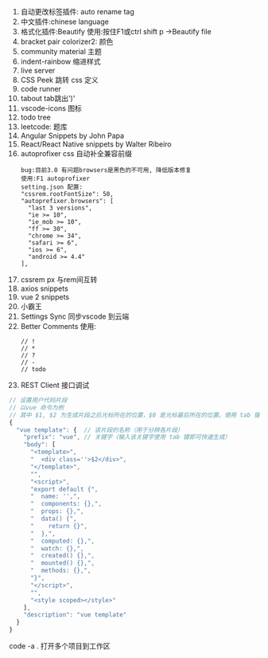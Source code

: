 
1. 自动更改标签插件: auto rename tag
2. 中文插件:chinese language
3. 格式化插件:Beautify 
   使用:按住F1或ctrl shift p ->Beautify file
4. bracket pair colorizer2: 颜色
5. community material  主题
6. indent-rainbow 缩进样式
7. live server
8. CSS Peek 跳转 css 定义
9. code runner 
10. tabout tab跳出')'
11. vscode-icons  图标
12. todo tree  
13. leetcode: 题库
14. Angular Snippets   by John Papa
15. React/React Native snippets    by  Walter Ribeiro
16. autoprofixer css 自动补全兼容前缀
    ```
    bug:目前3.0 有问题browsers是黑色的不可用, 降低版本修复
    使用:F1 autoprofixer
    setting.json 配置: 
    "cssrem.rootFontSize": 50,
    "autoprefixer.browsers": [
      "last 3 versions",
      "ie >= 10",
      "ie_mob >= 10",
      "ff >= 30",
      "chrome >= 34",
      "safari >= 6",
      "ios >= 6",
      "android >= 4.4"
    ],
    ```
17. cssrem  px 与rem间互转
18. axios snippets 
19. vue 2 snippets
20. 小霸王
21. Settings Sync 同步vscode 到云端
22. Better Comments
    使用: 
    ```
    // !
    // *
    // ?
    // -
    // todo
    ```
23. REST Client 接口调试

```js
// 设置用户代码片段
// 以vue 命令为例
// 其中 $1, $2 为生成片段之后光标所在的位置，$0 是光标最后所在的位置。使用 tab 键切换光标，用于快速输入。
{
  "vue template": {  // 该片段的名称（用于分辨各片段）
    "prefix": "vue", // 关键字（输入该关键字使用 tab 键即可快速生成）
    "body": [
      "<template>",
      "  <div class=''>$2</div>",
      "</template>",
      "",
      "<script>",
      "export default {",
      "  name: '',",
      "  components: {},",
      "  props: {},",
      "  data() {",
      "    return {}",
      "  },",
      "  computed: {},",
      "  watch: {},",
      "  created() {},",
      "  mounted() {},",
      "  methods: {},",
      "}",
      "</script>",
      "",
      "<style scoped></style>"
    ],
    "description": "vue template"
  }
}
```


code -a . 打开多个项目到工作区